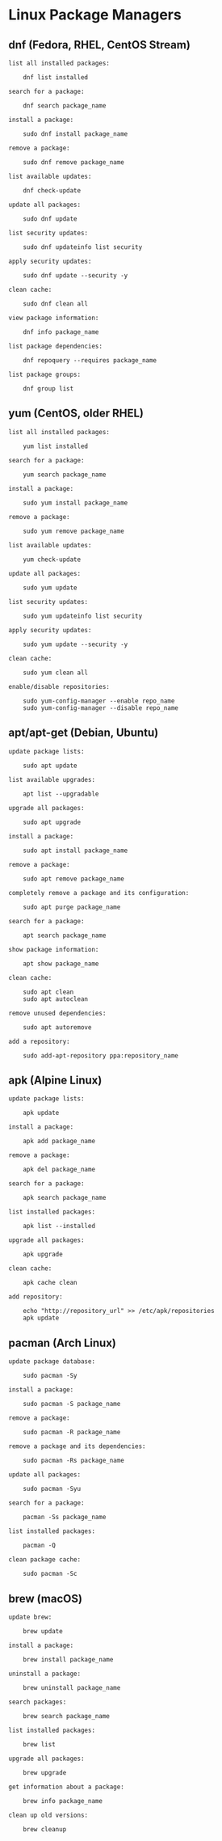 # Linux Package Managers

## dnf (Fedora, RHEL, CentOS Stream)

    list all installed packages:
    
        dnf list installed
    
    search for a package:
    
        dnf search package_name
    
    install a package:
    
        sudo dnf install package_name
    
    remove a package:
    
        sudo dnf remove package_name
    
    list available updates:
    
        dnf check-update
    
    update all packages:
    
        sudo dnf update
    
    list security updates:
    
        sudo dnf updateinfo list security
    
    apply security updates:
    
        sudo dnf update --security -y
    
    clean cache:
    
        sudo dnf clean all
    
    view package information:
    
        dnf info package_name
    
    list package dependencies:
    
        dnf repoquery --requires package_name
    
    list package groups:
    
        dnf group list

## yum (CentOS, older RHEL)

    list all installed packages:
    
        yum list installed
    
    search for a package:
    
        yum search package_name
    
    install a package:
    
        sudo yum install package_name
    
    remove a package:
    
        sudo yum remove package_name
    
    list available updates:
    
        yum check-update
    
    update all packages:
    
        sudo yum update
    
    list security updates:
    
        sudo yum updateinfo list security
    
    apply security updates:
    
        sudo yum update --security -y
    
    clean cache:
    
        sudo yum clean all
    
    enable/disable repositories:
    
        sudo yum-config-manager --enable repo_name
        sudo yum-config-manager --disable repo_name

## apt/apt-get (Debian, Ubuntu)

    update package lists:
    
        sudo apt update
    
    list available upgrades:
    
        apt list --upgradable
    
    upgrade all packages:
    
        sudo apt upgrade
    
    install a package:
    
        sudo apt install package_name
    
    remove a package:
    
        sudo apt remove package_name
    
    completely remove a package and its configuration:
    
        sudo apt purge package_name
    
    search for a package:
    
        apt search package_name
    
    show package information:
    
        apt show package_name
    
    clean cache:
    
        sudo apt clean
        sudo apt autoclean
    
    remove unused dependencies:
    
        sudo apt autoremove
    
    add a repository:
    
        sudo add-apt-repository ppa:repository_name

## apk (Alpine Linux)

    update package lists:
    
        apk update
    
    install a package:
    
        apk add package_name
    
    remove a package:
    
        apk del package_name
    
    search for a package:
    
        apk search package_name
    
    list installed packages:
    
        apk list --installed
    
    upgrade all packages:
    
        apk upgrade
    
    clean cache:
    
        apk cache clean
    
    add repository:
    
        echo "http://repository_url" >> /etc/apk/repositories
        apk update

## pacman (Arch Linux)

    update package database:
    
        sudo pacman -Sy
    
    install a package:
    
        sudo pacman -S package_name
    
    remove a package:
    
        sudo pacman -R package_name
    
    remove a package and its dependencies:
    
        sudo pacman -Rs package_name
    
    update all packages:
    
        sudo pacman -Syu
    
    search for a package:
    
        pacman -Ss package_name
    
    list installed packages:
    
        pacman -Q
    
    clean package cache:
    
        sudo pacman -Sc

## brew (macOS)

    update brew:
    
        brew update
    
    install a package:
    
        brew install package_name
    
    uninstall a package:
    
        brew uninstall package_name
    
    search packages:
    
        brew search package_name
    
    list installed packages:
    
        brew list
    
    upgrade all packages:
    
        brew upgrade
    
    get information about a package:
    
        brew info package_name
    
    clean up old versions:
    
        brew cleanup
